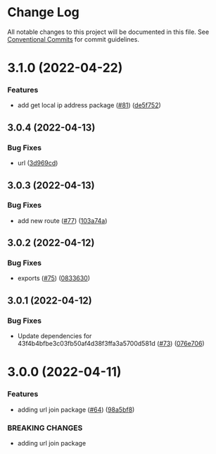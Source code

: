# Change Log

All notable changes to this project will be documented in this file.
See [Conventional Commits](https://conventionalcommits.org) for commit guidelines.

# 3.1.0 (2022-04-22)


### Features

* add get local ip address package ([#81](https://github.com/etherdata-blockchain/packages/issues/81)) ([de5f752](https://github.com/etherdata-blockchain/packages/commit/de5f7526b68089874ee8dd228688faa12a5d4b9d))





## 3.0.4 (2022-04-13)


### Bug Fixes

* url ([3d969cd](https://github.com/etherdata-blockchain/packages/commit/3d969cd2c30149c37d568d107609ddf2a6dace5c))





## 3.0.3 (2022-04-13)


### Bug Fixes

* add new route ([#77](https://github.com/etherdata-blockchain/packages/issues/77)) ([103a74a](https://github.com/etherdata-blockchain/packages/commit/103a74ae7e3f7f4462660e66d31208460e7231ff))





## 3.0.2 (2022-04-12)


### Bug Fixes

* exports ([#75](https://github.com/etherdata-blockchain/packages/issues/75)) ([0833630](https://github.com/etherdata-blockchain/packages/commit/0833630f693ea4c22dd3d52e2daa801f6cad8a43))





## 3.0.1 (2022-04-12)


### Bug Fixes

* Update dependencies for 43f4b4bfbe3c03fb50af4d38f3ffa3a5700d581d ([#73](https://github.com/etherdata-blockchain/packages/issues/73)) ([076e706](https://github.com/etherdata-blockchain/packages/commit/076e706987e95c7995b57e43acf2f2178151b6f0))





# 3.0.0 (2022-04-11)


### Features

* adding url join package ([#64](https://github.com/etherdata-blockchain/packages/issues/64)) ([98a5bf8](https://github.com/etherdata-blockchain/packages/commit/98a5bf8caf60832fbf8a068a963ed854869b5d7d))


### BREAKING CHANGES

* adding url join package
